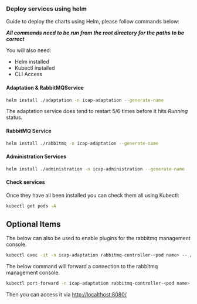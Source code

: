 ### Deploy services using helm

Guide to deploy the charts using Helm, please follow commands below:

***All commands need to be run from the root directory for the paths to be correct***

You will also need:

- Helm installed
- Kubectl installed
- CLI Access

#### Adaptation & RabbitMQService

```bash
helm install ./adaptation -n icap-adaptation --generate-name
```
The adaptation service does tend to restart 5/6 times before it hits *Running* status.

#### RabbitMQ Service

```bash
helm install ./rabbitmq -n icap-adaptation --generate-name
```

#### Administration Services

```bash
helm install ./administration -n icap-administration --generate-name
```

#### Check services

Once they have all been installed you can check them all using Kubectl:

```bash
kubectl get pods -A
```

## Optional Items

The below can also be used to enable plugins for the rabbitmq management console.
```bash
kubectl exec -it -n icap-adaptation rabbitmq-controller-<pod name> -- /bin/bash -c "rabbitmq-plugins enable rabbitmq_management"
```

The below command will forward a connection to the rabbitmq management console.

```bash
kubectl port-forward -n icap-adaptation rabbitmq-controller-<pod name> 8080:15672
```

Then you can access it via [http://localthost:8080/](http://localthost:8080/)